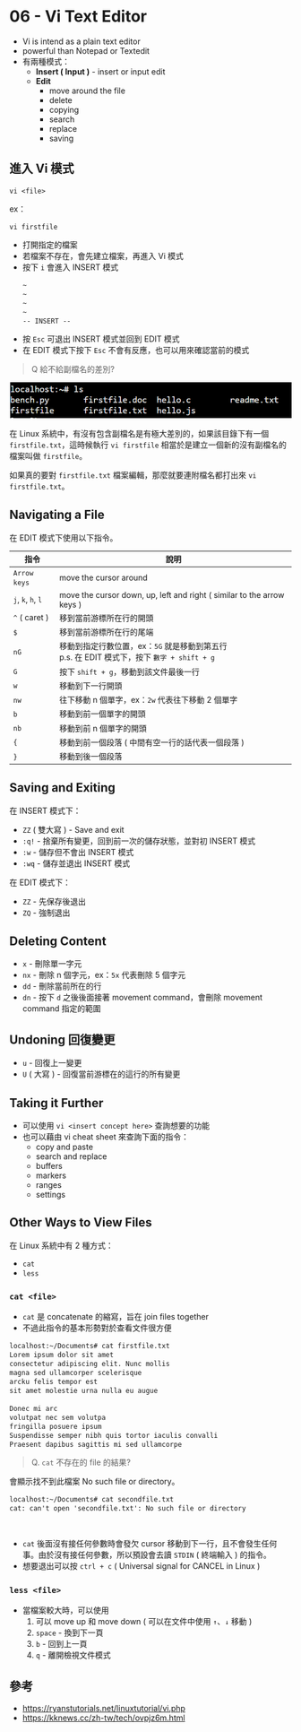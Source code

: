 # 06 - Vi Text Editor
* Vi is intend as a plain text editor
* powerful than Notepad or Textedit
* 有兩種模式：
    * **Insert ( Input )** - insert or input edit
    * **Edit**
        * move around the file
        * delete
        * copying
        * search
        * replace
        * saving

## 進入 Vi 模式
```
vi <file>
```

ex：
```
vi firstfile
```

* 打開指定的檔案
* 若檔案不存在，會先建立檔案，再進入 Vi 模式
* 按下 `i` 會進入 INSERT 模式
  ```
  ~
  ~
  ~
  ~
  -- INSERT --
  ```
* 按 `Esc` 可退出 INSERT 模式並回到 EDIT 模式
* 在 EDIT 模式下按下 `Esc` 不會有反應，也可以用來確認當前的模式

> Q 給不給副檔名的差別?

![](/images/6-1.png)

在 Linux 系統中，有沒有包含副檔名是有極大差別的，如果該目錄下有一個 `firstfile.txt`，這時候執行 `vi firstfile` 相當於是建立一個新的沒有副檔名的檔案叫做 `firstfile`。

如果真的要對 `firstfile.txt` 檔案編輯，那麼就要連附檔名都打出來 `vi firstfile.txt`。

## Navigating a File
在 EDIT 模式下使用以下指令。

| 指令 | 說明 |
| --- | --- |
| `Arrow keys` | move the cursor around |
| `j`, `k`, `h`, `l` | move the cursor down, up, left and right ( similar to the arrow keys ) |
| `^` ( caret ) | 移到當前游標所在行的開頭 |
| `$` | 移到當前游標所在行的尾端 |
| `nG` | 移動到指定行數位置，ex：`5G` 就是移動到第五行 <br/> p.s. 在 EDIT 模式下，按下 `數字 + shift + g` |
| `G` | 按下 `shift + g`，移動到該文件最後一行 |
| `w` | 移動到下一行開頭 |
| `nw` | 往下移動 n 個單字，ex：`2w` 代表往下移動 2 個單字 |
| `b` | 移動到前一個單字的開頭 |
| `nb` |移動到前 n 個單字的開頭 |
| `{` | 移動到前一個段落 ( 中間有空一行的話代表一個段落 ) |
| `}` | 移動到後一個段落 |

## Saving and Exiting
在 INSERT 模式下：
* `ZZ` ( 雙大寫 ) - Save and exit
* `:q!` - 捨棄所有變更，回到前一次的儲存狀態，並對初 INSERT 模式
* `:w` - 儲存但不會出 INSERT 模式
* `:wq` - 儲存並退出 INSERT 模式

在 EDIT 模式下：
* `ZZ` - 先保存後退出
* `ZQ` - 強制退出

## Deleting Content
* `x` - 刪除單一字元
* `nx` - 刪除 n 個字元，ex：`5x` 代表刪除 5 個字元
* `dd` - 刪除當前所在的行
* `dn` - 按下 `d` 之後後面接著 movement command，會刪除 movement command 指定的範圍

## Undoning 回復變更
* `u` - 回復上一變更
* `U` ( 大寫 ) - 回復當前游標在的這行的所有變更

## Taking it Further
* 可以使用 `vi <insert concept here>` 查詢想要的功能
* 也可以藉由 vi cheat sheet 來查詢下面的指令： 
  * copy and paste
  * search and replace
  * buffers
  * markers
  * ranges
  * settings

## Other Ways to View Files
在 Linux 系統中有 2 種方式：
* `cat`
* `less`

### `cat <file>`
* `cat` 是 concatenate 的縮寫，旨在 join files together
* 不過此指令的基本形勢對於查看文件很方便
```
localhost:~/Documents# cat firstfile.txt
Lorem ipsum dolor sit amet
consectetur adipiscing elit. Nunc mollis
magna sed ullamcorper scelerisque
arcku felis tempor est
sit amet molestie urna nulla eu augue
 
Donec mi arc
volutpat nec sem volutpa
fringilla posuere ipsum
Suspendisse semper nibh quis tortor iaculis convalli
Praesent dapibus sagittis mi sed ullamcorpe
```

> Q. `cat` 不存在的 file 的結果?

會顯示找不到此檔案 No such file or directory。
```
localhost:~/Documents# cat secondfile.txt
cat: can't open 'secondfile.txt': No such file or directory
```
<br/>

* `cat` 後面沒有接任何參數時會發欠 cursor 移動到下一行，且不會發生任何事。由於沒有接任何參數，所以預設會去讀 `STDIN` ( 終端輸入 ) 的指令。
* 想要退出可以按 `ctrl + c` ( Universal signal for CANCEL in Linux )

### `less <file>`
* 當檔案較大時，可以使用
  1. 可以 move up 和 move down ( 可以在文件中使用 `↑`、`↓` 移動 )
  2. `space` - 換到下一頁
  3. `b` - 回到上一頁
  4. `q` - 離開檢視文件模式

## 參考
* https://ryanstutorials.net/linuxtutorial/vi.php
* https://kknews.cc/zh-tw/tech/ovpjz6m.html